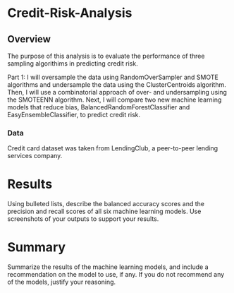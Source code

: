 # Credit-Risk-Analysis
## Overview 
The purpose of this analysis is to evaluate the performance of three sampling algorithims in predicting credit risk. 

Part 1: I will oversample the data using RandomOverSampler and SMOTE algorithms and undersample the data using the ClusterCentroids algorithm. Then, I will use a combinatorial approach of over- and undersampling using the SMOTEENN algorithm. Next, I will compare two new machine learning models that reduce bias, BalancedRandomForestClassifier and EasyEnsembleClassifier, to predict credit risk.

### Data
Credit card dataset was taken from LendingClub, a peer-to-peer lending services company.

# Results
Using bulleted lists, describe the balanced accuracy scores and the precision and recall scores of all six machine learning models. Use screenshots of your outputs to support your results.

# Summary
Summarize the results of the machine learning models, and include a recommendation on the model to use, if any. If you do not recommend any of the models, justify your reasoning.
